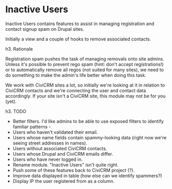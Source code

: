 Inactive Users
==============

Inactive Users contains features to assist in managing registration and contact signup spam on Drupal sites.

Initially a view and a couple of hooks to remove associated contacts.

h3. Rationale

Registration spam pushes the task of managing removals onto site admins. Unless it's possible to prevent rego spam (hint: don't accept registrations!) or to automatically remove all regos (not suited for many sites), we need to do something to make the admin's life better when doing this task.

We work with CiviCRM sites a lot, so initially we're looking at it in relation to CiviCRM contacts and we're connecting the user and contact data accordingly. If your site isn't a CiviCRM site, this module may not be for you (yet).

h3. TODO

* Better filters. I'd like admins to be able to use exposed filters to identify familiar patterns -
 * Users who haven't validated their email.
 * Users whose name fields contain spammy-looking data (right now we're seeing street addresses in names).
 * Users without associated CiviCRM contacts.
 * Users whose Drupal and CiviCRM emails differ.
 * Users who have never logged in.
* Rename module. "Inactive Users" isn't quite right.
* Push some of these features back to CiviCRM project (?).
* Improve data displayed in table (how else can we identify spammers?)
* Display IP the user registered from as a column.
